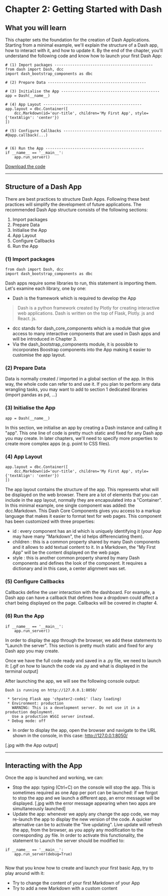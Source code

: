 # Chapter 2: Getting Started with Dash

## What you will learn
This chapter sets the foundation for the creation of Dash Applications. Starting from a minimal example, we'll explain the structure of a Dash app, how to interact with it, and how to update it. By the end of the chapter, you'll understand the following code and know how to launch your first Dash App:

```
# (1) Import packages --------------------------------------------
from dash import Dash, dcc
import dash_bootstrap_components as dbc

# (2) Prepare Data --------------------------------------------

# (3) Initialise the App --------------------------------------------
app = Dash(__name__)

# (4) App Layout --------------------------------------------
app.layout = dbc.Container([
    dcc.Markdown(id='our-title', children='My First App', style={'textAlign': 'center'})
])

# (5) Configure Callbacks --------------------------------------------
#@app.callback(...)


# (6) Run the App --------------------------------------------
if __name__ == '__main__':
    app.run_server()
```

[Download the code](https://github.com/open-resources/dash_curriculum/blob/main/tutorial/part1/chapter2_app.py)

---

## Structure of a Dash App
There are best practices to structure Dash Apps. Following these best practices will simplify the development of future applications. The recommended Dash App structure consists of the following sections:
1) Import packages
2) Prepare Data
3) Initialise the App
4) App Layout
5) Configure Callbacks
6) Run the App

### (1) Import packages
```
from dash import Dash, dcc
import dash_bootstrap_components as dbc
```
Dash apps require some libraries to run, this statement is importing them. Let's examine each library, one by one:
- Dash is the framework which is required to develop the App
> Dash is a python framework created by Plotly for creating interactive web applications. Dash is written on the top of Flask, Plotly. js and React. js.
- dcc stands for dash_core_components which is a module that give access to many interactive components that are used in Dash apps and will be introduced in Chapter 3.
- Via the dash_bootstrap_components module, it is possible to incorporates Boostrap components into the App making it easier to customise the app layout.

### (2) Prepare Data
Data is normally created / imported in a global section of the app. In this way, the whole code can refer to and use it.
If you plan to perform any data wrangling tasks, you may want to add to section 1 dedicated libraries (import pandas as pd, ...)

### (3) Initialise the App
```
app = Dash(__name__)
```
In this section, we initialise an app by creating a Dash instance and calling it "app".
This one line of code is pretty much static and fixed for any Dash app you may create. In later chapters, we'll need to specify more properties to create more complex apps (e.g. point to CSS files). 

### (4) App Layout
```
app.layout = dbc.Container([
    dcc.Markdown(id='our-title', children='My First App', style={'textAlign': 'center'})
])
```
The app layout contains the structure of the app. This represents what will be displayed on the web browser. There are a lot of elements that you can include in the app layout, normally they are encapsulated into a "Container". In this minimal example, one single component was added: the dcc.Markdown. This Dash Core Components gives you access to a markup language that makes it easier to format text for web pages. This component has been customized with three properties:
- id : every component has an id which is uniquely identifying it (your App may have many "Markdown", the id helps differenciating them).
- children : this is a common property shared by many Dash components and it allows to add textual content to it. In a Markdown, the "My First App" will be the content displayed on the web page.
- style : this is another common property shared by many Dash components and defines the look of the component. It requires a dictionary and in this case, a center alignment was set.

### (5) Configure Callbacks
Callbacks define the user interaction with the dashboard. For example, a Dash app can have a callback that defines how a dropdown could affect a chart being displayed on the page. Callbacks will be covered in chapter 4.

### (6) Run the App
```
if __name__ == '__main__':
    app.run_server()
```
In order to display the app through the browser, we add these statements to "Launch the server". This section is pretty much static and fixed for any Dash app you may create.

Once we have the full code ready and saved in a .py file, we need to launch it:
[.gif on how to launch the code via .py and what is displayed in the terminal output]

After launching the app, we will see the following console output:
```
Dash is running on http://127.0.0.1:8050/

 * Serving Flask app 'chpater2-code1' (lazy loading)
 * Environment: production
   WARNING: This is a development server. Do not use it in a production deployment.
   Use a production WSGI server instead.
 * Debug mode: off
```
- In order to display the app, open the browser and navigate to the URL shown in the console, in this case: http://127.0.0.1:8050/

[.jpg with the App output]

---

## Interacting with the App
Once the app is launched and working, we can:
  - Stop the app: typing (Ctrl+C) on the console will stop the app. This is sometimes required as one App per port can be launched: if we forgot to stop the app and we launch a different app, an error message will be displayed.
[.jpg with the error message appearing when two apps are simultaneously launched]
  - Update the app: whenever we apply any change the app code, we may re-launch the app to display the new version of the code. A quicker alternative can be to activate the "live updating". Live update will refresh the app, from the browser, as you apply any modification to the corresponding .py file. In order to activate this functionality, the statement to Launch the server should be modified to:
```
if __name__ == '__main__':
    app.run_server(debug=True)
```

```{attention} Make sure the live updating mode is deactivated (debug=False) before releasing/deploying the App. It is best practice to deactivate the debug mode, once the App is finalised
```



Now that you know how to create and launch your first basic App, try to play around with it:
- Try to change the content of your first Markdown of your App
- Try to add a new Markdown with a custom content
